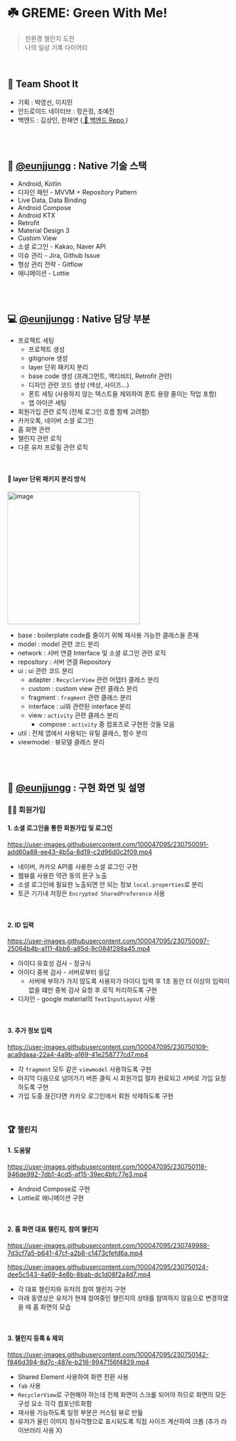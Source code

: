 # ☘️ GREME: Green With Me!
> 친환경 챌린지 도전 <br/>
> 나의 일상 기록 다이어리 



<br/>

## 🔫 Team Shoot It

- 기획 : 박영선, 이지민
- 안드로이드 네이티브 : 정은정, 조예진
- 백엔드 : 김상인, 한채연 ([ 🔗 백엔드 Repo ](https://github.com/ChaeyeonHan/GREME))

<br/><br/>

## 📌 [@eunjjungg](https://github.com/eunjjungg) : Native 기술 스택

- Android, Kotlin
- 디자인 패턴 - MVVM + Repository Pattern
- Live Data, Data Binding
- Android Compose
- Android KTX
- Retrofit
- Material Design 3
- Custom View
- 소셜 로그인 - Kakao, Naver API
- 이슈 관리 - Jira, Github Issue
- 형상 관리 전략 - Gitflow
- 애니메이션 - Lottie

<br/><br/>

## 💻 [@eunjjungg](https://github.com/eunjjungg) : Native 담당 부분

- 프로젝트 세팅
    - 프로젝트 생성
    - gitignore 생성
    - layer 단위 패키지 분리
    - base code 생성 (프래그먼트, 액티비티, Retrofit 관련)
    - 디자인 관련 코드 생성 (색상, 사이즈…)
    - 폰트 세팅 (사용하지 않는 텍스트들 제외하여 폰트 용량 줄이는 작업 포함)
    - 앱 아이콘 세팅
- 회원가입 관련 로직 (전체 로그인 흐름 함께 고려함)
- 카카오톡, 네이버 소셜 로그인
- 홈 화면 관련 
- 챌린지 관련 로직
- 다른 유저 프로필 관련 로직

<br/>

#### 📁 layer 단위 패키지 분리 방식

<img width="298" alt="image" src="https://user-images.githubusercontent.com/100047095/230750320-010d1c7b-e909-4d71-8072-14d9120ca168.png">

- base : boilerplate code를 줄이기 위해 재사용 가능한 클래스들 존재 
- model : model 관련 코드 분리
- network : 서버 연결 Interface 및 소셜 로그인 관련 로직
- repository : 서버 연결 Repository 
- ui : ui 관련 코드 분리
    - adapter : `RecyclerView` 관련 어댑터 클래스 분리
    - custom : custom view 관련 클래스 분리
    - fragment : `fragment` 관련 클래스 분리
    - interface : ui와 관련된 interface 분리
    - view : `activity` 관련 클래스 분리
        - compose : `activity` 중 컴포즈로 구현한 것들 모음 
- util : 전체 앱에서 사용되는 유틸 클래스, 함수 분리
- viewmodel : 뷰모델 클래스 분리

<br/><br/>

## 🌱 [@eunjjungg](https://github.com/eunjjungg) : 구현 화면 및 설명

### 🙋‍♀️ 회원가입 

#### 1. 소셜 로그인을 통한 회원가입 및 로그인
https://user-images.githubusercontent.com/100047095/230750091-add60a88-ee43-4b5a-8d19-c2d96d0c2f09.mp4

- 네이버, 카카오 API를 사용한 소셜 로그인 구현
- 웹뷰를 사용한 약관 동의 문구 노출
- 소셜 로그인에 필요한 노출되면 안 되는 정보 `local.properties`로 분리
- 토큰 기기내 저장은 `Encrypted SharedPreference` 사용

<br/>

#### 2. ID 입력
https://user-images.githubusercontent.com/100047095/230750097-25064b4b-a111-4bb6-a85d-9c084f288a45.mp4


- 아이디 유효성 검사 - 정규식
- 아이디 중복 검사 - 서버로부터 응답
    - 서버에 부하가 가지 않도록 사용자가 아이디 입력 후 1초 동안 더 이상의 입력이 없을 떄만 중복 검사 요청 후 로직 처리하도록 구현
- 디자인 - google material의 `TextInputLayout` 사용

<br/>

#### 3. 추가 정보 입력
https://user-images.githubusercontent.com/100047095/230750109-aca9daaa-22a4-4a9b-a169-41e258777cd7.mp4


- 각 `fragment` 모두 같은 `viewmodel` 사용하도록 구현
- 마지막 다음으로 넘어가기 버튼 클릭 시 회원가입 절차 완료되고 서버로 가입 요청하도록 구현
- 가입 도중 끊긴다면 카카오 로그인에서 회원 삭제하도록 구현

<br/>

### 🏆 챌린지

#### 1. 도움말
https://user-images.githubusercontent.com/100047095/230750118-946de992-7db1-4cd5-af15-39ec4bfc77e3.mp4

- Android Compose로 구현
- Lottie로 애니메이션 구현

<br/>

#### 2. 홈 화면 대표 챌린지, 참여 챌린지
https://user-images.githubusercontent.com/100047095/230749988-7d3cf7a5-b641-47cf-a2b8-c1473cfefd6a.mp4

https://user-images.githubusercontent.com/100047095/230750124-dee5c543-4a69-4e8b-8bab-dc1d08f2a4d7.mp4


- 각 대표 챌린지와 유저의 참여 챌린지 구현 
- 아래 동영상은 유저가 현재 참여중인 챌린지의 상태를 참여하지 않음으로 변경하였을 때 홈 화면의 모습

<br/>

#### 3. 챌린지 등록 & 제외
https://user-images.githubusercontent.com/100047095/230750142-f846d394-8d7c-487e-b216-9947156f4829.mp4


- Shared Element 사용하여 화면 전환 사용
- `fab` 사용
- `RecyclerView`로 구현해야 하는데 전체 화면이 스크롤 되어야 하므로 화면의 모든 구성 요소 각각 컴포넌트화함
- 재사용 가능하도록 일정 부분은 커스텀 뷰로 만듦
- 유저가 올린 이미지 정사각형으로 표시되도록 직접 사이즈 계산하여 크롭 (추가 라이브러리 사용 X)

